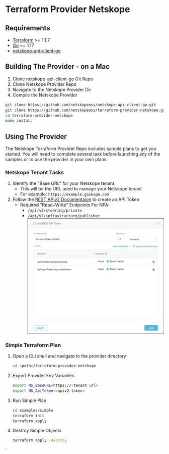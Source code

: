 # Terraform Provider Netskope




## Requirements

-	[Terraform](https://www.terraform.io/downloads.html) >= 1.1.7
-	[Go](https://golang.org/doc/install) >= 1.17
-   [netskope-api-client-go](https://github.com/netskopeoss/netskope-api-client-go) 


## Building The Provider - on a Mac

1. Clone netskope-api-client-go Git Repo
1. Clone Netskope Provider Repo
1. Navigate to the Netskope Provider Dir
1. Compile the Netskope Provider

```sh
git clone https://github.com/netskopeoss/netskope-api-client-go.git
git clone https://github.com/netskopeoss/terraform-provider-netskope.git
cd terraform-provider-netskope
make install
```


## Using  The Provider
The Netskope Terraform Provider Repo includes sample plans to get you started. You will need to complete several task before launching any of the samples or to use the provider in your own plans.

### Netskope Tenant Tasks

1. Identify the "Base URL" for your Netskope tenant.
    - This will be the URL used to manage your Netskope tenant 
    - For example: `https://example.goskope.com`
1. Follow the [REST APIv2 Documentaion](https://docs.netskope.com/en/rest-api-v2-overview-312207.html) to create an API Token
    - Required "Read+Write" Endpoints For NPA:
        - `/api/v2/steering/private`
        - `/api/v2/infrastructure/publisher`
    ![API Token](images/npa_api_token.png)

### Simple Terraform Plan
1. Open a CLI shell and navigate to the provider directory
    ```sh
    cd <path>/terraform-provider-netskope
    ```
1. Export Provider Env Variables 
    ```sh 
    export NS_BaseURL=https://<tenant url>
    export NS_ApiToken=<apiv2 token>
    ```
1. Run Simple Plan
    ```sh
    cd examples/simple
    terraform init
    terraform apply
    ```
1. Destroy Simple Objects
    ```sh
    terraform apply -destroy
    ```



`